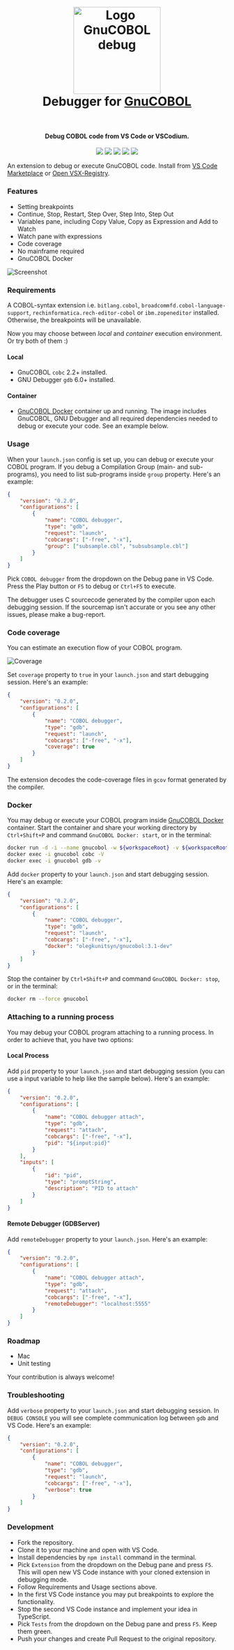 <h1 align="center">
  <br>
    <img src="https://github.com/OlegKunitsyn/gnucobol-debug/blob/master/icon.png?raw=true" alt="Logo GnuCOBOL debug" width="200">
  <br>
  Debugger for <a href="https://www.gnu.org/software/gnucobol">GnuCOBOL</a>
  <br>
  <br>
</h1>

<h4 align="center">Debug COBOL code from VS Code or VSCodium.</h4>

<p align="center">
  <img src="https://img.shields.io/github/workflow/status/OlegKunitsyn/gnucobol-debug/Node.js%20CI.svg?label=Node.js%20CI" />
  <img src="https://vsmarketplacebadge.apphb.com/version/OlegKunitsyn.gnucobol-debug.svg?label=Debugger%20for%20GnuCOBOL" />
  <img src="https://vsmarketplacebadge.apphb.com/downloads-short/OlegKunitsyn.gnucobol-debug.svg?label=Downloads" />
  <img src="https://vsmarketplacebadge.apphb.com/installs-short/OlegKunitsyn.gnucobol-debug.svg?label=Installs" />
  <img src="https://github.com/OlegKunitsyn/gnucobol-debug/workflows/Node.js%20CI/badge.svg" />
</p>

An extension to debug or execute GnuCOBOL code. Install from [VS Code Marketplace](https://marketplace.visualstudio.com/items?itemName=OlegKunitsyn.gnucobol-debug) or [Open VSX-Registry](https://open-vsx.org/extension/OlegKunitsyn/gnucobol-debug).

### Features
* Setting breakpoints
* Continue, Stop, Restart, Step Over, Step Into, Step Out
* Variables pane, including Copy Value, Copy as Expression and Add to Watch
* Watch pane with expressions
* Code coverage
* No mainframe required
* GnuCOBOL Docker

![Screenshot](screenshot.png)

### Requirements
A COBOL-syntax extension i.e. `bitlang.cobol`, `broadcommfd.cobol-language-support`, `rechinformatica.rech-editor-cobol` or `ibm.zopeneditor` installed. Otherwise, the breakpoints will be unavailable. 

Now you may choose between *local* and *container* execution environment. Or try both of them :)

#### Local
* GnuCOBOL `cobc` 2.2+ installed.
* GNU Debugger `gdb` 6.0+ installed.

#### Container
* [GnuCOBOL Docker](https://hub.docker.com/r/olegkunitsyn/gnucobol) container up and running. 
The image includes GnuCOBOL,  GNU Debugger and all required dependencies needed to debug or execute your code. See an example below.

### Usage
When your `launch.json` config is set up, you can debug or execute your COBOL program. If you debug a Compilation Group (main- and sub- programs), you need to list sub-programs inside `group` property. Here's an example:
```json
{
    "version": "0.2.0",
    "configurations": [
        {
            "name": "COBOL debugger",
            "type": "gdb",
            "request": "launch",
            "cobcargs": ["-free", "-x"],
            "group": ["subsample.cbl", "subsubsample.cbl"]
        }
    ]
}
```

Pick `COBOL debugger` from the dropdown on the Debug pane in VS Code. Press the Play button or `F5` to debug or `Ctrl+F5` to execute.

The debugger uses C sourcecode generated by the compiler upon each debugging session. If the sourcemap isn't accurate or you see any other issues, please make a bug-report.

### Code coverage
You can estimate an execution flow of your COBOL program. 

![Coverage](coverage.png)

Set `coverage` property to `true` in your `launch.json` and start debugging session. Here's an example:
```json
{
    "version": "0.2.0",
    "configurations": [
        {
            "name": "COBOL debugger",
            "type": "gdb",
            "request": "launch",
            "cobcargs": ["-free", "-x"],
            "coverage": true
        }
    ]
}
```

The extension decodes the code-coverage files in `gcov` format generated by the compiler.

### Docker
You may debug or execute your COBOL program inside [GnuCOBOL Docker](https://hub.docker.com/r/olegkunitsyn/gnucobol) container. Start the container and share your working directory by `Ctrl+Shift+P` and command `GnuCOBOL Docker: start`, or in the terminal:
```bash
docker run -d -i --name gnucobol -w ${workspaceRoot} -v ${workspaceRoot}:${workspaceRoot} olegkunitsyn/gnucobol:3.1-dev
docker exec -i gnucobol cobc -V
docker exec -i gnucobol gdb -v
```

Add `docker` property to your `launch.json` and start debugging session.
Here's an example:
```json
{
    "version": "0.2.0",
    "configurations": [
        {
            "name": "COBOL debugger",
            "type": "gdb",
            "request": "launch",
            "cobcargs": ["-free", "-x"],
            "docker": "olegkunitsyn/gnucobol:3.1-dev"
        }
    ]
}
```

Stop the container by `Ctrl+Shift+P` and command `GnuCOBOL Docker: stop`, or in the terminal:
```bash
docker rm --force gnucobol
```

### Attaching to a running process
You may debug your COBOL program attaching to a running process. In order to achieve that, you have two options:

#### Local Process
Add `pid` property to your `launch.json` and start debugging session (you can use a input variable to help like the sample below). 
Here's an example:
```json
{
    "version": "0.2.0",
    "configurations": [
        {
            "name": "COBOL debugger attach",
            "type": "gdb",
            "request": "attach",
            "cobcargs": ["-free", "-x"],
            "pid": "${input:pid}"
        }
    ],
    "inputs": [
        {
            "id": "pid",
            "type": "promptString",
            "description": "PID to attach"
        }
    ]
}
```

#### Remote Debugger (GDBServer)
Add `remoteDebugger` property to your `launch.json`. 
Here's an example:
```json
{
    "version": "0.2.0",
    "configurations": [
        {
            "name": "COBOL debugger attach",
            "type": "gdb",
            "request": "attach",
            "cobcargs": ["-free", "-x"],
            "remoteDebugger": "localhost:5555"
        }
    ]
}
```

### Roadmap
- Mac
- Unit testing

Your contribution is always welcome!

### Troubleshooting
Add `verbose` property to your `launch.json` and start debugging session. In `DEBUG CONSOLE` you will see complete communication log between `gdb` and VS Code. Here's an example:
```json
{
    "version": "0.2.0",
    "configurations": [
        {
            "name": "COBOL debugger",
            "type": "gdb",
            "request": "launch",
            "cobcargs": ["-free", "-x"],
            "verbose": true
        }
    ]
}
```

### Development
* Fork the repository.
* Clone it to your machine and open with VS Code.
* Install dependencies by `npm install` command in the terminal.
* Pick `Extension` from the dropdown on the Debug pane and press `F5`. This will open new VS Code instance with your cloned extension in debugging mode.
* Follow Requirements and Usage sections above.
* In the first VS Code instance you may put breakpoints to explore the functionality.
* Stop the second VS Code instance and implement your idea in TypeScript.
* Pick `Tests` from the dropdown on the Debug pane and press `F5`. Keep them green.
* Push your changes and create Pull Request to the original repository.

